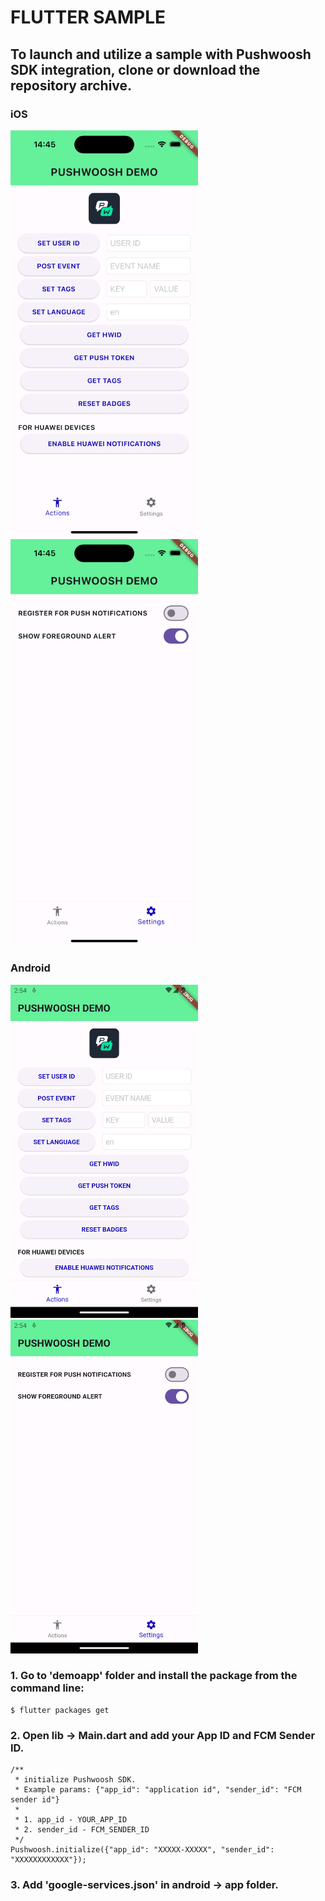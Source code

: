 # FLUTTER SAMPLE 

## To launch and utilize a sample with Pushwoosh SDK integration, clone or download the repository archive.

### iOS
 <img src="https://github.com/Pushwoosh/pushwoosh-flutter-sample/blob/main/Screenshots/iOS_1.png" alt="Alt text" width="300"> <img src="https://github.com/Pushwoosh/pushwoosh-flutter-sample/blob/main/Screenshots/iOS_2.png" alt="Alt text" width="300"> 

### Android
 <img src="https://github.com/Pushwoosh/pushwoosh-flutter-sample/blob/main/Screenshots/Android_1.png" alt="Alt text" width="300"> <img src="https://github.com/Pushwoosh/pushwoosh-flutter-sample/blob/main/Screenshots/Android_2.png" alt="Alt text" width="300">

### 1. Go to 'demoapp' folder and install the package from the command line:

```
$ flutter packages get
```
### 2. Open lib -> Main.dart and add your App ID and FCM Sender ID.

```
/**
 * initialize Pushwoosh SDK.
 * Example params: {"app_id": "application id", "sender_id": "FCM sender id"}
 * 
 * 1. app_id - YOUR_APP_ID
 * 2. sender_id - FCM_SENDER_ID
 */
Pushwoosh.initialize({"app_id": "XXXXX-XXXXX", "sender_id": "XXXXXXXXXXXX"});
```

### 3. Add 'google-services.json' in android -> app folder.
